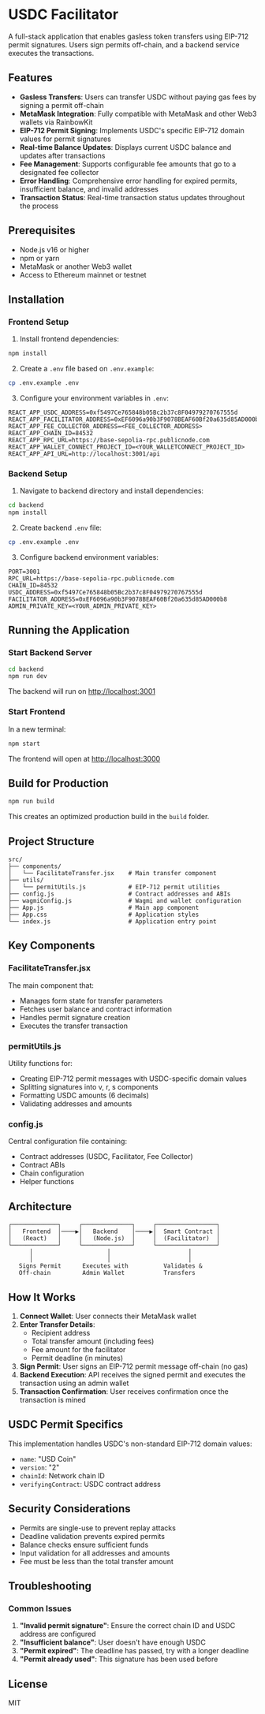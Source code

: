 # USDC Facilitator

A full-stack application that enables gasless token transfers using EIP-712 permit signatures. Users sign permits off-chain, and a backend service executes the transactions.

## Features

- **Gasless Transfers**: Users can transfer USDC without paying gas fees by signing a permit off-chain
- **MetaMask Integration**: Fully compatible with MetaMask and other Web3 wallets via RainbowKit
- **EIP-712 Permit Signing**: Implements USDC's specific EIP-712 domain values for permit signatures
- **Real-time Balance Updates**: Displays current USDC balance and updates after transactions
- **Fee Management**: Supports configurable fee amounts that go to a designated fee collector
- **Error Handling**: Comprehensive error handling for expired permits, insufficient balance, and invalid addresses
- **Transaction Status**: Real-time transaction status updates throughout the process

## Prerequisites

- Node.js v16 or higher
- npm or yarn
- MetaMask or another Web3 wallet
- Access to Ethereum mainnet or testnet

## Installation

### Frontend Setup

1. Install frontend dependencies:

```bash
npm install
```

2. Create a `.env` file based on `.env.example`:

```bash
cp .env.example .env
```

3. Configure your environment variables in `.env`:

```env
REACT_APP_USDC_ADDRESS=0xf5497Ce765848b05Bc2b37c8F04979270767555d
REACT_APP_FACILITATOR_ADDRESS=0xEF6096a90b3F9078BEAF60Bf20a635d85AD000b8
REACT_APP_FEE_COLLECTOR_ADDRESS=<FEE_COLLECTOR_ADDRESS>
REACT_APP_CHAIN_ID=84532
REACT_APP_RPC_URL=https://base-sepolia-rpc.publicnode.com
REACT_APP_WALLET_CONNECT_PROJECT_ID=<YOUR_WALLETCONNECT_PROJECT_ID>
REACT_APP_API_URL=http://localhost:3001/api
```

### Backend Setup

1. Navigate to backend directory and install dependencies:

```bash
cd backend
npm install
```

2. Create backend `.env` file:

```bash
cp .env.example .env
```

3. Configure backend environment variables:

```env
PORT=3001
RPC_URL=https://base-sepolia-rpc.publicnode.com
CHAIN_ID=84532
USDC_ADDRESS=0xf5497Ce765848b05Bc2b37c8F04979270767555d
FACILITATOR_ADDRESS=0xEF6096a90b3F9078BEAF60Bf20a635d85AD000b8
ADMIN_PRIVATE_KEY=<YOUR_ADMIN_PRIVATE_KEY>
```

## Running the Application

### Start Backend Server

```bash
cd backend
npm run dev
```

The backend will run on [http://localhost:3001](http://localhost:3001)

### Start Frontend

In a new terminal:

```bash
npm start
```

The frontend will open at [http://localhost:3000](http://localhost:3000)

## Build for Production

```bash
npm run build
```

This creates an optimized production build in the `build` folder.

## Project Structure

```
src/
├── components/
│   └── FacilitateTransfer.jsx    # Main transfer component
├── utils/
│   └── permitUtils.js            # EIP-712 permit utilities
├── config.js                     # Contract addresses and ABIs
├── wagmiConfig.js                # Wagmi and wallet configuration
├── App.js                        # Main app component
├── App.css                       # Application styles
└── index.js                      # Application entry point
```

## Key Components

### FacilitateTransfer.jsx
The main component that:
- Manages form state for transfer parameters
- Fetches user balance and contract information
- Handles permit signature creation
- Executes the transfer transaction

### permitUtils.js
Utility functions for:
- Creating EIP-712 permit messages with USDC-specific domain values
- Splitting signatures into v, r, s components
- Formatting USDC amounts (6 decimals)
- Validating addresses and amounts

### config.js
Central configuration file containing:
- Contract addresses (USDC, Facilitator, Fee Collector)
- Contract ABIs
- Chain configuration
- Helper functions

## Architecture

```
┌─────────────┐     ┌──────────────┐     ┌─────────────────┐
│   Frontend  │────▶│   Backend    │────▶│  Smart Contract │
│   (React)   │     │   (Node.js)  │     │  (Facilitator)  │
└─────────────┘     └──────────────┘     └─────────────────┘
      │                     │                      │
      │                     │                      │
   Signs Permit      Executes with          Validates &
   Off-chain         Admin Wallet           Transfers
```

## How It Works

1. **Connect Wallet**: User connects their MetaMask wallet
2. **Enter Transfer Details**: 
   - Recipient address
   - Total transfer amount (including fees)
   - Fee amount for the facilitator
   - Permit deadline (in minutes)
3. **Sign Permit**: User signs an EIP-712 permit message off-chain (no gas)
4. **Backend Execution**: API receives the signed permit and executes the transaction using an admin wallet
5. **Transaction Confirmation**: User receives confirmation once the transaction is mined

## USDC Permit Specifics

This implementation handles USDC's non-standard EIP-712 domain values:
- `name`: "USD Coin"
- `version`: "2"
- `chainId`: Network chain ID
- `verifyingContract`: USDC contract address

## Security Considerations

- Permits are single-use to prevent replay attacks
- Deadline validation prevents expired permits
- Balance checks ensure sufficient funds
- Input validation for all addresses and amounts
- Fee must be less than the total transfer amount

## Troubleshooting

### Common Issues

1. **"Invalid permit signature"**: Ensure the correct chain ID and USDC address are configured
2. **"Insufficient balance"**: User doesn't have enough USDC
3. **"Permit expired"**: The deadline has passed, try with a longer deadline
4. **"Permit already used"**: This signature has been used before

## License

MIT